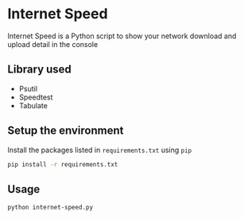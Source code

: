 # Internet Speed

Internet Speed is a Python script to show your network download and upload detail in the console

## Library used
- Psutil
- Speedtest
- Tabulate

## Setup the environment

Install the packages listed in `requirements.txt` using `pip`

```bash
pip install -r requirements.txt
```

## Usage

```bash
python internet-speed.py
```